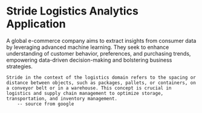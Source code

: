 # Stride Logistics Analytics Application
A global e-commerce company aims to extract insights from consumer data by leveraging advanced machine learning. They seek to enhance understanding of customer behavior, preferences, and purchasing trends, empowering data-driven decision-making and bolstering business strategies.

```
Stride in the context of the logistics domain refers to the spacing or distance between objects, such as packages, pallets, or containers, on a conveyor belt or in a warehouse. This concept is crucial in logistics and supply chain management to optimize storage, transportation, and inventory management. 
    -- source from google
```
